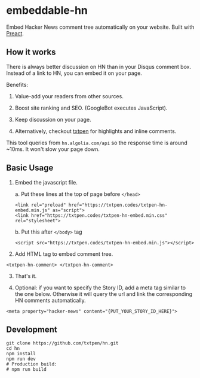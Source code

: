 # embeddable-hn

Embed Hacker News comment tree automatically on your website. Built with [Preact](https://preactjs.com).

## How it works

There is always better discussion on HN than in your Disqus comment box. Instead of a link to HN, you can embed it on your page.

Benefits:

1. Value-add your readers from other sources.

2. Boost site ranking and SEO. (GoogleBot executes JavaScript).

3. Keep discussion on your page.

4. Alternatively, checkout [txtpen](https://txtpen.com) for highlights and inline comments.

This tool queries from `hn.algolia.com/api` so the response time is around ~10ms. It won't slow your page down.

## Basic Usage

1. Embed the javascript file.

    a. Put these lines at the top of page before `</head>`

    ```
    <link rel="preload" href="https://txtpen.codes/txtpen-hn-embed.min.js" as="script">
    <link href="https://txtpen.codes/txtpen-hn-embed.min.css" rel="stylesheet">
    ```

    b. Put this after `</body>` tag

    ```
    <script src="https://txtpen.codes/txtpen-hn-embed.min.js"></script>
    ```

2. Add HTML tag to embed comment tree.

```
<txtpen-hn-comment> </txtpen-hn-comment>
```

3. That's it.

4. Optional: if you want to specify the Story ID, add a meta tag similar to the one below. Otherwise it will query the url and link the corresponding HN comments automatically.

```
<meta property="hacker-news" content="{PUT_YOUR_STORY_ID_HERE}">
```


## Development

```
git clone https://github.com/txtpen/hn.git
cd hn
npm install
npm run dev
# Production build:
# npm run build
```
